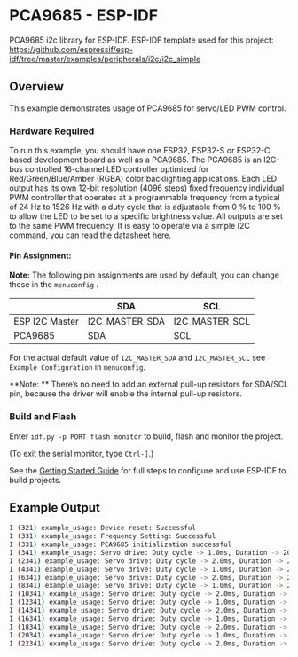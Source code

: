# PCA9685 - ESP-IDF

PCA9685 i2c library for ESP-IDF.
ESP-IDF template used for this project: https://github.com/espressif/esp-idf/tree/master/examples/peripherals/i2c/i2c_simple

## Overview

This example demonstrates usage of PCA9685 for servo/LED PWM control.

### Hardware Required

To run this example, you should have one ESP32, ESP32-S or ESP32-C based development board as well as a PCA9685. The PCA9685 is an I2C-bus controlled 16-channel LED controller optimized for Red/Green/Blue/Amber (RGBA) color backlighting applications. Each LED output has its own 12-bit resolution (4096 steps) fixed frequency individual PWM controller that operates at a programmable frequency from a typical of 24 Hz to 1526 Hz with a duty cycle that is adjustable from 0 % to 100 % to allow the LED to be set to a specific brightness value. All outputs are set to the same PWM frequency. It is easy to operate via a simple I2C command, you can read the datasheet [here](https://www.nxp.com/docs/en/data-sheet/PCA9685.pdf).

#### Pin Assignment:

**Note:** The following pin assignments are used by default, you can change these in the `menuconfig` .

|                  | SDA             | SCL           |
| ---------------- | -------------- | -------------- |
| ESP I2C Master   | I2C_MASTER_SDA | I2C_MASTER_SCL |
| PCA9685          | SDA            | SCL            |


For the actual default value of `I2C_MASTER_SDA` and `I2C_MASTER_SCL` see `Example Configuration` in `menuconfig`.

**Note: ** There’s no need to add an external pull-up resistors for SDA/SCL pin, because the driver will enable the internal pull-up resistors.

### Build and Flash

Enter `idf.py -p PORT flash monitor` to build, flash and monitor the project.

(To exit the serial monitor, type ``Ctrl-]``.)

See the [Getting Started Guide](https://docs.espressif.com/projects/esp-idf/en/latest/get-started/index.html) for full steps to configure and use ESP-IDF to build projects.

## Example Output

```bash
I (321) example_usage: Device reset: Successful
I (331) example_usage: Frequency Setting: Successful
I (331) example_usage: PCA9685 initialization successful
I (341) example_usage: Servo drive: Duty cycle -> 1.0ms, Duration -> 20.0ms
I (2341) example_usage: Servo drive: Duty cycle -> 2.0ms, Duration -> 20.0ms
I (4341) example_usage: Servo drive: Duty cycle -> 1.0ms, Duration -> 20.0ms
I (6341) example_usage: Servo drive: Duty cycle -> 2.0ms, Duration -> 20.0ms
I (8341) example_usage: Servo drive: Duty cycle -> 1.0ms, Duration -> 20.0ms
I (10341) example_usage: Servo drive: Duty cycle -> 2.0ms, Duration -> 20.0ms
I (12341) example_usage: Servo drive: Duty cycle -> 1.0ms, Duration -> 20.0ms
I (14341) example_usage: Servo drive: Duty cycle -> 2.0ms, Duration -> 20.0ms
I (16341) example_usage: Servo drive: Duty cycle -> 1.0ms, Duration -> 20.0ms
I (18341) example_usage: Servo drive: Duty cycle -> 2.0ms, Duration -> 20.0ms
I (20341) example_usage: Servo drive: Duty cycle -> 1.0ms, Duration -> 20.0ms
I (22341) example_usage: Servo drive: Duty cycle -> 2.0ms, Duration -> 20.0ms
```
